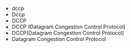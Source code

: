- dccp
- Dccp
- DCCP
- DCCP (Datagram Congestion Control Protocol)
- DCCP(Datagram Congestion Control Protocol)
- Datagram Congestion Control Protocol